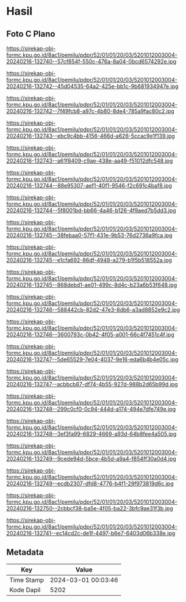 # Hasil

## Foto C Plano

https://sirekap-obj-formc.kpu.go.id/8ac1/pemilu/pdpr/52/01/01/20/03/5201012003004-20240216-132740--57cf854f-550c-476a-8a04-0bcd6574292e.jpg

https://sirekap-obj-formc.kpu.go.id/8ac1/pemilu/pdpr/52/01/01/20/03/5201012003004-20240216-132742--45d04535-64a2-425e-bb1c-9b681934947e.jpg

https://sirekap-obj-formc.kpu.go.id/8ac1/pemilu/pdpr/52/01/01/20/03/5201012003004-20240216-132742--7f49fcb8-a97c-4b80-8de4-785a9fac80c2.jpg

https://sirekap-obj-formc.kpu.go.id/8ac1/pemilu/pdpr/52/01/01/20/03/5201012003004-20240216-132743--ebc9c4bb-4156-466d-a626-5ccac9e1f139.jpg

https://sirekap-obj-formc.kpu.go.id/8ac1/pemilu/pdpr/52/01/01/20/03/5201012003004-20240216-132743--a61f8409-c9ae-438e-aa49-f51012dfc548.jpg

https://sirekap-obj-formc.kpu.go.id/8ac1/pemilu/pdpr/52/01/01/20/03/5201012003004-20240216-132744--88e95307-aef1-40f1-9546-f2c691c4baf8.jpg

https://sirekap-obj-formc.kpu.go.id/8ac1/pemilu/pdpr/52/01/01/20/03/5201012003004-20240216-132744--5f8001bd-bb66-4a46-b126-4f9aed7b5dd3.jpg

https://sirekap-obj-formc.kpu.go.id/8ac1/pemilu/pdpr/52/01/01/20/03/5201012003004-20240216-132745--38febaa0-57f1-431e-9b53-76d2736a9fca.jpg

https://sirekap-obj-formc.kpu.go.id/8ac1/pemilu/pdpr/52/01/01/20/03/5201012003004-20240216-132745--e1cfa692-86df-4948-a279-b1f5b518552a.jpg

https://sirekap-obj-formc.kpu.go.id/8ac1/pemilu/pdpr/52/01/01/20/03/5201012003004-20240216-132745--868debd1-ae01-499c-8d4c-b23a6b53f648.jpg

https://sirekap-obj-formc.kpu.go.id/8ac1/pemilu/pdpr/52/01/01/20/03/5201012003004-20240216-132746--588442cb-82d2-47e3-8db6-a3ad8852e9c2.jpg

https://sirekap-obj-formc.kpu.go.id/8ac1/pemilu/pdpr/52/01/01/20/03/5201012003004-20240216-132746--3600793c-0b42-4f05-a001-66c4f7451c4f.jpg

https://sirekap-obj-formc.kpu.go.id/8ac1/pemilu/pdpr/52/01/01/20/03/5201012003004-20240216-132747--5de65529-7e04-4037-9e16-eda6b4b4e05c.jpg

https://sirekap-obj-formc.kpu.go.id/8ac1/pemilu/pdpr/52/01/01/20/03/5201012003004-20240216-132747--acbbcb87-df74-4b55-927d-988b2d65b99d.jpg

https://sirekap-obj-formc.kpu.go.id/8ac1/pemilu/pdpr/52/01/01/20/03/5201012003004-20240216-132748--299c0cf0-0c94-444d-a174-494e7dfe749e.jpg

https://sirekap-obj-formc.kpu.go.id/8ac1/pemilu/pdpr/52/01/01/20/03/5201012003004-20240216-132748--3ef3fa99-6829-4669-a93d-64b8fee4a505.jpg

https://sirekap-obj-formc.kpu.go.id/8ac1/pemilu/pdpr/52/01/01/20/03/5201012003004-20240216-132749--9cede94d-5bce-4b5d-a9a4-f854ff30a0d4.jpg

https://sirekap-obj-formc.kpu.go.id/8ac1/pemilu/pdpr/52/01/01/20/03/5201012003004-20240216-132749--ecdb2307-dfd8-4776-b4f1-29f973819d6c.jpg

https://sirekap-obj-formc.kpu.go.id/8ac1/pemilu/pdpr/52/01/01/20/03/5201012003004-20240216-132750--2cbbcf38-ba5e-4f05-ba22-3bfc9ae31f3b.jpg

https://sirekap-obj-formc.kpu.go.id/8ac1/pemilu/pdpr/52/01/01/20/03/5201012003004-20240216-132741--ec14cd2c-de1f-4497-b6e7-6403d06b338e.jpg


## Metadata

| Key        | Value               |
| ---------- | ------------------- |
| Time Stamp | 2024-03-01 00:03:46 |
| Kode Dapil | 5202                |



